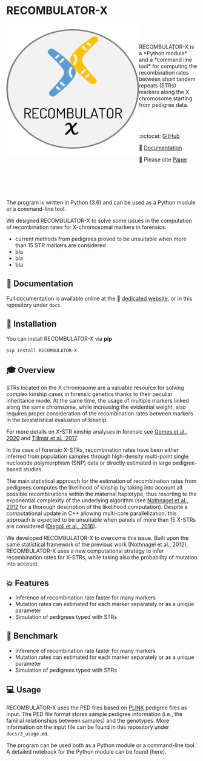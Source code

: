 # RECOMBULATOR-X

<p align="center">
  <img align="left" width="350" height="350" src="docs/assets/images/LOGO.png">
</p>
<br/>
<br/>
<br/>
RECOMBULATOR-X is a *Python module* and a *command line tool* for computing the recombination rates between short tandem repeats (STRs) markers along the X chromosome starting from pedigree data.
<br/>
<br/>
<br/>
<br/>

:octocat: [GitHub](https://github.com/serena-aneli/RECOMBULATOR-X)

:open_book: [Documentation](https://serena-aneli.github.io/RECOMBULATOR-X/)

:page_facing_up: Please cite [Paper]()

<br/>
<br/>
<br/>
<br/>


The program is written in Python (3.6) and can be used as a Python module or a command-line tool. 

We designed RECOMBULATOR-X to solve some issues in the computation of recombination rates for X-chromosomal markers in forensics:

* current methods from pedigrees proved to be unsuitable when more than 15 STR markers are considered
* bla
* bla
* bla


## :open_book: Documentation
Full documentation is available online at the :open_book: [dedicated website](https://serena-aneli.github.io/RECOMBULATOR-X/), or in this repository under ```docs```.


## :wrench: Installation

You can install RECOMBULATOR-X via **pip**

```bash
pip install RECOMBULATOR-X
```


## :mortar_board: Overview

STRs located on the X chromosome are a valuable resource for solving complex kinship cases in forensic genetics thanks to their peculiar inheritance mode. At the same time, the usage of multiple markers linked along the same chromsome, while increasing the evidential weight, also requires proper consideration of the recombination rates between markers in the biostatistical evaluation of kinship.

For more details on X-STR kinship analyses in forensic see [Gomes et al., 2020](https://www.frontiersin.org/articles/10.3389/fgene.2020.00926/full) and [Tillmar et al., 2017](https://www.sciencedirect.com/science/article/pii/S1872497317301126?via%3Dihub).

In the case of forensic X-STRs, recombination rates have been either inferred from population samples through high-density multi-point single nucleotide polymorphism (SNP) data or directly estimated in large pedigree-based studies.

The main statistical approach for the estimation of recombination rates from pedigrees computes the likelihood of kinship by taking into account all possible recombinations within the maternal haplotype, thus resorting to the exponential complexity of the underlying algorithm (see [Nothnagel et al., 2012](https://www.sciencedirect.com/science/article/pii/S1872497312000713?via%3Dihub) for a thorough description of the likelihood computation). Despite a computational update in C++ allowing multi-core parallelization, this approach is expected to be unsuitable when panels of more than 15 X-STRs are considered ([Diegoli et al., 2016](https://www.sciencedirect.com/science/article/pii/S1872497316301247?via%3Dihub)).

We developed RECOMBULATOR-X to overcome this issue. Built upon the same statistical framework of the previous work (Nothnagel et al., 2012), RECOMBULATOR-X uses a new computational strategy to infer recombination rates for X-STRs, while taking also the probability of mutation into account. 

## :boom: Features

- Inference of recombination rate faster for many markers
- Mutation rates can estimated for each marker separately or as a unique parameter 
- Simulation of pedigrees typed with STRs

## :rocket: Benchmark

- Inference of recombination rate faster for many markers
- Mutation rates can estimated for each marker separately or as a unique parameter 
- Simulation of pedigrees typed with STRs

## :computer: Usage

RECOMBULATOR-X uses the PED files based on [PLINK](https://www.cog-genomics.org/plink/) pedigree files as input. The PED file format stores sample pedigree information (i.e., the familial relationships between samples) and the genotypes. More information on the input file can be found in this repository under ```docs/3_usage.md```.

The program can be used both as a Python module or a command-line tool. A detailed notebook for the Python module can be found [here]. 
